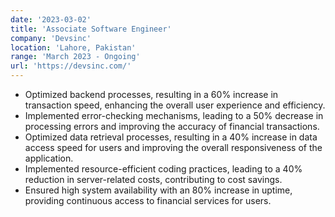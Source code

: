 ```yaml
---
date: '2023-03-02'
title: 'Associate Software Engineer'
company: 'Devsinc'
location: 'Lahore, Pakistan'
range: 'March 2023 - Ongoing'
url: 'https://devsinc.com/'
---
```


- Optimized backend processes, resulting in a 60% increase in transaction speed, enhancing the overall user experience and efficiency.
- Implemented error-checking mechanisms, leading to a 50% decrease in processing errors and improving the accuracy of financial transactions.
- Optimized data retrieval processes, resulting in a 40% increase in data access speed for users and improving the overall responsiveness of the application.
- Implemented resource-efficient coding practices, leading to a 40% reduction in server-related costs, contributing to cost savings.
- Ensured high system availability with an 80% increase in uptime, providing continuous access to financial services for users.
